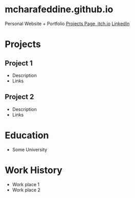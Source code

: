 # mcharafeddine.github.io
Personal Website + Portfolio
[Projects Page, itch.io](goldleafinteractive.itch.io)
[LinkedIn](www.linkedin.com/in/marwan-charafeddine-213065155)

# Projects
## Project 1
- Description
- Links

## Project 2
- Description
- Links

# Education
- Some University

# Work History
- Work place 1
- Work place 2
